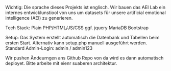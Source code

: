 Wichtig: Die sprache dieses Projekts ist englisch. Wir bauen das AEI Lab ein internes entwicklunstiool von uns um datasets für unsere artificial emotional intelligence (AEI) zu generieren.


Tech Stack:
Plain PHP/HTML/JS/CSS ggf. jquery 
MariaDB
Bootstrap

Setup:
Das System erstellt automatisch die Datenbank und Tabellen beim ersten Start. 
Alternativ kann setup.php manuell ausgeführt werden.
Standard Admin-Login: admin / admin123

Wir pushen Ändeurngen ans Github Repo von da wird es dann automatisch deployet. Bitte arbeite mit eienr suaberen architektur.